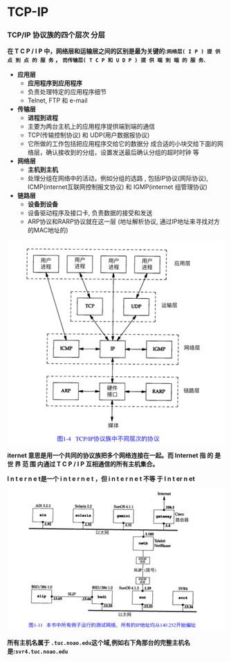 # TCP-IP
### TCP/IP 协议族的四个层次  分层

**在 T C P / I P 中，网络层和运输层之间的区别是最为关键的:`网络层( I P ) 提 供 点 到 点 的 服 务` ， `而传输层( T C P 和 U D P ) 提 供 端 到 端 的 服 务`.**

- **应用层**
  - **应用程序到应用程序**
  - 负责处理特定的应用程序细节
  - Telnet, FTP 和 e-mail
- **传输层**
  - **进程到进程**
  - 主要为两台主机上的应用程序提供端到端的通信
  - TCP(传输控制协议) 和 UDP(用户数据报协议)
  - 它所做的工作包括把应用程序交给它的数据分 成合适的小块交给下面的网络层，确认接收到的分组，设置发送最后确认分组的超时时钟 等
- **网络层**
  - **主机到主机**
  - 处理分组在网络中的活动，例如分组的选路 , 包括IP协议(网际协议), ICMP(internet互联网控制报文协议) 和 IGMP(internet 组管理协议)
- **链路层**
  - **设备到设备**
  - 设备驱动程序及接口卡, 负责数据的接受和发送
  - ARP协议和RARP协议就在这一层 (地址解析协议, 通过IP地址来寻找对方的MAC地址的)

![不同层次的协议](../assets/不同层次的协议.png)

**iternet 意思是用一个共同的协议族把多个网络连接在一起。而 Internet 指 的 是 世 界 范 围 内通过 T C P / I P 互相通信的所有主机集合。**

**I n t e r n e t是一个 i n t e r n e t ，但 i n t e r n e t 不等 于 I n t er n et**

![所有测试网络的例子](../assets/All_test_internet.png)

**所有主机名属于 `.tuc.noao.edu`这个域,例如右下角那台的完整主机名是:`svr4.tuc.noao.edu`**















